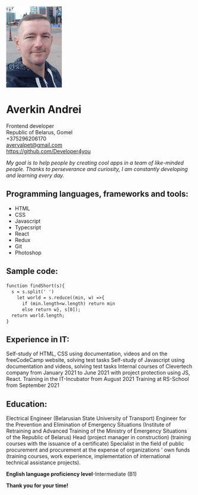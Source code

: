 ![myPhoto](/myPhoto.jpg)
# Averkin Andrei
Frontend developer  
Republic of Belarus, Gomel  
+375296206170  
avervalpet@gmail.com  
https://github.com/Developer4you  


*My goal is to help people by creating cool apps in a team of like-minded people. Thanks to perseverance and curiosity, I am constantly developing and learning every day.*

## Programming languages, frameworks and tools:
* HTML
* CSS
* Javascript
* Typecsript
* React
* Redux
* Git
* Photoshop

## Sample code:
```
function findShort(s){
  s = s.split(' ')
    let world = s.reduce((min, w) =>{
      if (min.length<w.length) return min
      else return w}, s[0]);
  return world.length;
}
```

## Experience in IT:
Self-study of HTML, CSS using documentation, videos and on the freeCodeCamp website, solving test tasks
Self-study of Javascript using documentation and videos, solving test tasks
Internal courses of Clevertech company from January 2021 to June 2021 with project protection using JS, React.
Training in the IT-Incubator from August 2021
Training at RS-School from September 2021

## Education:
Electrical Engineer (Belarusian State University of Transport)
Engineer for the Prevention and Elimination of Emergency Situations (Institute of Retraining and Advanced Training of the Ministry of Emergency Situations of the Republic of Belarus)
Head (project manager in construction) (training courses with the issuance of a certificate)
Specialist in the field of public procurement and procurement at the expense of organizations ' own funds (training courses, work experience, implementation of international technical assistance projects).

**English language proficiency level**-Intermediate (B1)

**Thank you for your time!**